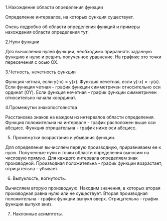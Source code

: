 1.Нахождение области определения функции

Определение интервалов, на которых функция существует.

Очень подробно об области определения функций и примеры нахождения области определения тут.

2.Нули функции

Для вычисления нулей функции, необходимо приравнять заданную функцию к нулю и решить полученное уравнение. На графике это точки пересечения с осью ОХ.

3.Четность, нечетность функции

Функция четная, если y(-x) = y(x). Функция нечетная, если y(-x) = -y(x). Если функция четная – график функции симметричен относительно оси ординат (OY). Если функция нечетная – график функции симметричен относительно начала координат. 

4.Промежутки знакопостоянства

Расстановка знаков на каждом из интервалов области определения. Функция положительна на интервале - график расположен выше оси абсцисс. Функция отрицательна - график ниже оси абсцисс. 

5. Промежутки возрастания и убывания функции.

Для определения вычисляем первую производную, приравниваем ее к нулю. Полученные нули и точки области определения выносим на числовую прямую. Для каждого интервала определяем знак производной. Производная положительна - график функции возрастает, отрицательна - убывает.

6. Выпуклость, вогнутость.

Вычисляем вторую производную. Находим значения, в которых вторая производная равна нулю или не существует. Вторая производная положительна - график функции выпукл вверх. Отрицательна - график функции выпукл вниз. 

7. Наклонные асимптоты.
